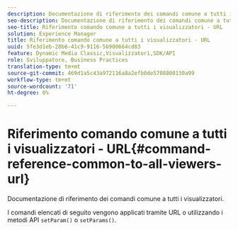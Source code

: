 ```yaml
---
description: Documentazione di riferimento dei comandi comune a tutti i visualizzatori.
seo-description: Documentazione di riferimento dei comandi comune a tutti i visualizzatori.
seo-title: Riferimento comando comune a tutti i visualizzatori - URL
solution: Experience Manager
title: Riferimento comando comune a tutti i visualizzatori - URL
uuid: 5fe3d1eb-28b6-41c9-9116-5b900664cd83
feature: Dynamic Media Classic,Visualizzatori,SDK/API
role: Sviluppatore, Business Practices
translation-type: tm+mt
source-git-commit: 469d1a5c43a972116a8a2efb0de5708800130a99
workflow-type: tm+mt
source-wordcount: '71'
ht-degree: 0%

---
```



# Riferimento comando comune a tutti i visualizzatori - URL{#command-reference-common-to-all-viewers-url}

Documentazione di riferimento dei comandi comune a tutti i visualizzatori.

I comandi elencati di seguito vengono applicati tramite URL o utilizzando i metodi API `setParam()` o `setParams()`.
